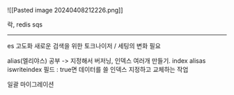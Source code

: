 ![[Pasted image 20240408212226.png]]

락, redis sqs

---

es 고도화
새로운 검색을 위한 토크나이저 / 세팅의 변화 필요

alias(엘리야스) 공부 -> 지정해서 버저닝, 인덱스 여러개 만들기.
index alisas iswriteindex 필드 : true면 데이터를 쓸 인덱스 지정하고 교체하는 작업

일괄 마이그레이션